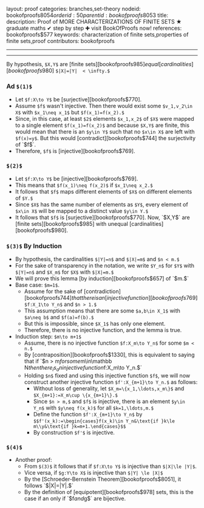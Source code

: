 layout: proof
categories: branches,set-theory
nodeid: bookofproofs$8054
orderid: 50
parentid: bookofproofs$8053
title: 
description: Proof of MORE CHARACTERIZATIONS OF FINITE SETS ★ graduate maths ✔ step by step ✚ visit BookOfProofs now!
references: bookofproofs$577
keywords: characterization of finite sets,properties of finite sets,proof
contributors: bookofproofs

---


---

By hypothesis, `$X,Y$` are [finite sets][bookofproofs$985] equal [cardinalities][bookofproofs$980] `$|X|=|Y|  < \infty.$`

### Ad `$(1)$`

* Let `$f:X\to Y$` be [surjective][bookofproofs$770].
* Assume `$f$` wasn't injective. Then there would exist some `$v_1,v_2\in X$` with `$x_1\neq x_1$` but `$f(x_1)=f(x_2).$`
* Since, in this case, at least `$2$` elements `$x_1,x_2$` of `$X$` were mapped to a single element `$f(x_1)=f(x_2)$` and because `$X,Y$` are finite, this would mean that there is an `$y\in Y$` such that no `$x\in X$` are left with `$f(x)=y$`. But this would [contradict][bookofproofs$744] the surjectivity of `$f$`.
* Therefore, `$f$` is [injective][bookofproofs$769].
###  `$(2)$`

* Let `$f:X\to Y$` be [injective][bookofproofs$769].
* This means that `$f(x_1)\neq f(x_2)$` if `$x_1\neq x_2.$`
* It follows that `$f$` maps different elements of `$X$` on different elements of `$Y.$`
* Since `$X$` has the same number of elements as `$Y$`, every element of `$x\in X$` will be mapped to a distinct value `$y\in Y.$`
* It follows that `$f$` is [surjective][bookofproofs$770].
Now, `$X,Y$` are [finite sets][bookofproofs$985] with unequal [cardinalities][bookofproofs$980].

###  `$(3)$` By Induction

* By hypothesis, the cardinalities `$|Y|=n$` and `$|X|=m$` and `$n < m.$`
* For the sake of transparency in the notation, we write `$Y_n$` for `$Y$` with `$|Y|=n$` and `$X_m$` for `$X$` with `$|X|=m.$`
* We will prove this lemma [by induction][bookofproofs$657] of `$m.$`
* Base case: `$m=1$`. 
   * Assume for the sake of [contradiction][bookofproofs$744] that there is an [injective function][bookofproofs$769] `$f:X_1\to Y_n$` and `$n > 1.$` 
   * This assumption means that there are some `$a,b\in X_1$` with `$a\neq b$` and `$f(a)=f(b).$`
   * But this is impossible, since `$X_1$` has only one element. 
   * Therefore, there is no injective function, and the lemma is true.
* Induction step: `$m\to m+1$`
   * Assume, there is no injective function `$f:X_m\to Y_n$` for some `$m < n.$`
   * By [contraposition][bookofproofs$1330], this is equivalent to saying that if `$n > m$` for some `$m\in\mathbb N$` then there _is_ an injective function `$f:X_m\to Y_n.$`
   * Holding `$n$` fixed and using this injective function `$f$`, we will now construct another injective function `$f':X_{m+1}\to Y_n.$` as follows:
      * Without loss of generality, let `$X_m=\{x_1,\ldots,x_m\}$` and `$X_{m+1}:=X_m\cup \{x_{m+1}\}.$`
      * Since `$n > m,$` and `$f$` is injective, there is an element `$y\in Y_n$` with `$y\neq f(x_k)$` for all `$k=1,\ldots,m.$` 
      * Define the function `$f':X_{m+1}\to Y_n$` by 
 `$$f'(x_k):=\begin{cases}f(x_k)\in Y_n&\text{if }k\le m\\y&\text{if }k=m+1.\end{cases}$$`
      * By construction `$f'$` is injective.

###  `$(4)$`

* Another proof:
   * From `$(3)$` it follows that if `$f:X\to Y$` is injective than `$|X|\le |Y|$`.
   * Vice versa, if `$g:Y\to X$` is injective than `$|Y| \le |X|$`
   * By the [Schroeder-Bernstein Theorem][bookofproofs$8051], it follows `$|X|=|Y|.$`
   * By the definition of [equipotent][bookofproofs$978] sets, this is the case if an only if `$f$` and `$g$` are bijective.
